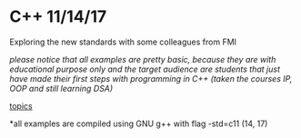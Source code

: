 # C++ 11/14/17
Exploring the new standards with some colleagues from FMI<br>

*please notice that all examples are pretty basic, because they are with educational purpose only*
*and the target audience are students that just have made their first steps with programming in C++*
*(taken the courses IP, OOP and still learning DSA)*

[topics](https://github.com/IvanFilipov/modern_c_plus_plus/blob/master/schedule.md)

 *all examples are compiled using GNU g++ with flag -std=c11 (14, 17)
